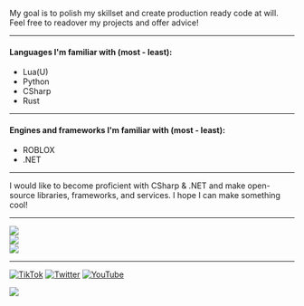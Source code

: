 My goal is to polish my skillset and create production ready code at will.
Feel free to readover my projects and offer advice!

---
#### Languages I'm familiar with (most - least):
* Lua(U)
* Python
* CSharp
* Rust

---

#### Engines and frameworks I'm familiar with (most - least):
* ROBLOX
* .NET
---

I would like to become proficient with CSharp & .NET and make open-source libraries, frameworks, and services.
I hope I can make something cool!

---

![](https://github-readme-stats.vercel.app/api?username=g-scope&theme=dark&hide_border=false&include_all_commits=false&count_private=true)<br/>
![](https://github-readme-streak-stats.herokuapp.com/?user=g-scope&theme=dark&hide_border=false)<br/>
![](https://github-readme-stats.vercel.app/api/top-langs/?username=g-scope&theme=dark&hide_border=false&include_all_commits=false&count_private=true&layout=compact)

---
[![TikTok](https://img.shields.io/badge/TikTok-%23000000.svg?logo=TikTok&logoColor=white)](https://tiktok.com/@globallyscoped) [![Twitter](https://img.shields.io/badge/Twitter-%231DA1F2.svg?logo=Twitter&logoColor=white)](https://twitter.com/globallyscoped) [![YouTube](https://img.shields.io/badge/YouTube-%23FF0000.svg?logo=YouTube&logoColor=white)](https://youtube.com/c/UCkRbM3KDxiYmKAUFbmalr0g) 

[![](https://visitcount.itsvg.in/api?id=g-scope&icon=8&color=0)](https://visitcount.itsvg.in)
